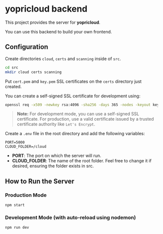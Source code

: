 # **yopricloud** backend

This project provides the server for **yopricloud**.

You can use this backend to build your own frontend.


## Configuration

Create directories `cloud`, `certs` and `scanning` inside of `src`.

```sh
cd src
mkdir cloud certs scanning
```

Put `cert.pem` and `key.pem` SSL certificates on the `certs` directory just created.

You can create a self-signed SSL certificate for development using:

```sh
openssl req -x509 -newkey rsa:4096 -sha256 -days 365 -nodes -keyout key.pem -out cert.pem
```
> **Note:** For development mode, you can use a self-signed SSL certificate. For production, use a valid certificate issued by a trusted certificate authority like `Let's Encrypt`.

Create a `.env` file in the root directory and add the following variables:

```
PORT=5000
CLOUD_FOLDER=/cloud 
```
- **PORT**: The port on which the server will run.
- **CLOUD_FOLDER**: The name of the root folder. Feel free to change it if desired, ensuring the folder exists in src.

## How to Run the Server
### Production Mode

```sh
npm start
```
### Development Mode (with auto-reload using nodemon)
```sh
npm run dev
```